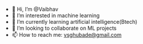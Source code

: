 - 👋 Hi, I’m @Vaibhav
- 👀 I’m interested in machine learning
- 🌱 I’m currently learning artificial intelligence(Btech)
- 💞️ I’m looking to collaborate on ML projects
- 📫 How to reach me: vsghubade@gmail.com

<!---
Vai401/Vai401 is a ✨ special ✨ repository because its `README.md` (this file) appears on your GitHub profile.
You can click the Preview link to take a look at your changes.
--->
